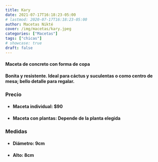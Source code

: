 ```yaml
---
title: Kary
date: 2021-07-17T16:18:23-05:00
# lastmod: 2020-07-17T16:18:23-05:00
author: Macetas Nikté
cover: /img/macetas/kary.jpeg
categories: ["Macetas"]
tags: ["chicas"]
# showcase: true
draft: false
---
```


#### Maceta de concreto con forma de copa
#### Bonita y resistente. Ideal para cáctus y suculentas o como centro de mesa; bello detalle para regalar.

###  Precio
- #### Maceta individual: $90
- #### Maceta con plantas: Depende de la planta elegida

### Medidas
- #### Diámetro: 9cm
- #### Alto: 8cm
<!--more-->
